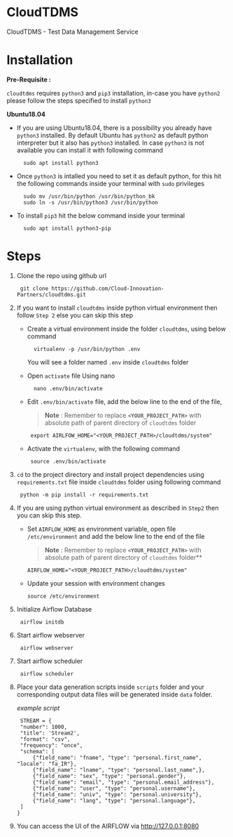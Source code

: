 # CloudTDMS

CloudTDMS - Test Data Management Service

# Installation

**Pre-Requisite :** 

`cloudtdms` requires `python3` and `pip3` installation, in-case you have `python2` please follow the steps specified to install `python3`

**Ubuntu18.04**
+ If you are using Ubuntu18.04, there is a possibility you already have `python3` installed. By default Ubuntu has `python2` as default python
  interpreter but it also has `python3` installed. In case `python3` is not available you can install it with following command
        
        sudo apt install python3
        
+ Once `python3` is intalled you need to set it as default python, for this hit the following commands inside your terminal with `sudo` privileges

        sudo mv /usr/bin/python /usr/bin/python_bk
        sudo ln -s /usr/bin/python3 /usr/bin/python

+ To install `pip3` hit the below command inside your terminal

        sudo apt install python3-pip
        
# Steps

1. Clone the repo using github url
    
        git clone https://github.com/Cloud-Innovation-Partners/cloudtdms.git
    
2. If you want to install `cloudtdms` inside python virtual environment then follow `Step 2` else you can skip this step
    
    
    - Create a virtual environment inside the folder `cloudtdms`, using below command
    
            virtualenv -p /usr/bin/python .env
      
      You will see a folder named `.env` inside `cloudtdms` folder
    
    - Open `activate` file Using nano 
    
            nano .env/bin/activate
    
    - Edit `.env/bin/activate` file, add the below line to the end of the file, 
      
      
      > **Note** : Remember to replace **`<YOUR_PROJECT_PATH>`** with absolute path of parent directory of `cloudtdms` folder
           
           export AIRLFOW_HOME="<YOUR_PROJECT_PATH>/cloudtdms/system"
    
    - Activate the `virtualenv`, with the following command
            
           source .env/bin/activate
           
3. `cd` to the project directory and install project dependencies using `requirements.txt` file inside `cloudtdms` folder using following command

        python -m pip install -r requirements.txt
        
4. If you are using python virtual environment as described in `Step2` then you can skip this step.
   
   - Set `AIRFLOW_HOME` as environment variable, open file `/etc/environment` and add the below line to the end of the file

     > **Note** : Remember to replace **`<YOUR_PROJECT_PATH>`** with absolute path of parent directory of `cloudtdms` folder**

         AIRFLOW_HOME="<YOUR_PROJECT_PATH>/cloudtdms/system"
         
   - Update your session with environment changes
         
         source /etc/environment
   
        
5. Initialize Airflow Database

        airflow initdb
    
6. Start airflow webserver

        airflow webserver
    
7. Start airflow scheduler

        airflow scheduler
        
8. Place your data generation scripts inside `scripts` folder and your corresponding output data files will be generated inside `data` folder.

   *example script*
   
        STREAM = {
        "number": 1000,
        "title": 'Stream2',
        "format": "csv",
        "frequency": "once",
        "schema": [
            {"field_name": "fname", "type": "personal.first_name", "locale": "fa_IR"},
            {"field_name": "lname", "type": "personal.last_name",},
            {"field_name": "sex", "type": "personal.gender"},
            {"field_name": "email", "type": "personal.email_address"},
            {"field_name": "user", "type": "personal.username"},
            {"field_name": "univ", "type": "personal.university"},
            {"field_name": "lang", "type": "personal.language"},
        ]
       }

9. You can access the UI of the AIRFLOW via http://127.0.0.1:8080
